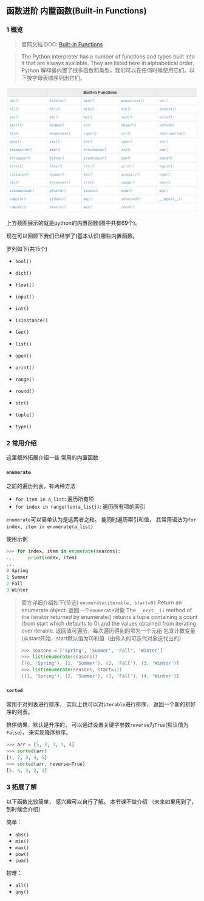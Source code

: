## 函数进阶 内置函数(Built-in Functions)
### 1 概览
> 官网文档 DOC: [Built-in Functions](https://docs.python.org/3.7/library/functions.html)

> The Python interpreter has a number of functions and types built into it that are always available. They are listed here in alphabetical order.
> Python 解释器内置了很多函数和类型，我们可以在任何时候使用它们。以下按字母表顺序列出它们。

![](../../imgs/6/5_1.png)

上方截图展示的就是python的内置函数(图中共有69个)。

现在可以回顾下我们已经学了(基本认识)哪些内置函数。

罗列如下(共15个)
- `bool()`
- `dict()`
- `float()`
- `input()`
- `int()`

- `isinstance()`
- `len()`
- `list()`
- `open()`
- `print()`

- `range()`
- `round()`
- `str()`
- `tuple()`
- `type()`

### 2 常用介绍
这里额外拓展介绍一些
常用的内置函数

#### `enumerate`
之前的遍历列表，有两种方法
- `for item in a_list`: 遍历所有项
- `for index in range(len(a_list))`: 遍历所有项的索引

`enumerate`可以简单认为是这两者之和。
能同时遍历索引和值，
其常用语法为`for index, item in enumerate(a_list)`

使用示例
```python
>>> for index, item in enumerate(seasons):
...	    print(index, item)
...
0 Spring
1 Summer
2 Fall
3 Winter
```

> 官方详细介绍如下(节选)
> `enumerate(iterable, start=0)`
> Return an enumerate object.
> 返回一个`enumerate`对象
> The `__next__()` method of the iterator returned by enumerate() returns a tuple containing a count (from start which defaults to 0) and the values obtained from iterating over iterable.
> 返回值可遍历，每次遍历得到的项为一个元组
> 包含计数变量(从start开始，start默认值为0)和值（由传入的可迭代对象迭代出的）
> ```python
> >>> seasons = ['Spring', 'Summer', 'Fall', 'Winter']
> >>> list(enumerate(seasons))
> [(0, 'Spring'), (1, 'Summer'), (2, 'Fall'), (3, 'Winter')]
> >>> list(enumerate(seasons, start=1))
> [(1, 'Spring'), (2, 'Summer'), (3, 'Fall'), (4, 'Winter')]
> ```

#### `sorted`
常用于对列表进行排序，
实际上也可以对`iterable`进行排序，
返回一个新的排好序的列表。

排序结果，默认是升序的，
可以通过设置关键字参数`reverse`为`True`(默认值为`False`)，
来实现降序排序。

```python
>>> arr = [5, 2, 3, 1, 4]
>>> sorted(arr)
[1, 2, 3, 4, 5]
>>> sorted(arr, reverse=True)
[5, 4, 3, 2, 1]
```

### 3 拓展了解

以下函数比较简单，
感兴趣可以自行了解。
本节课不做介绍
（未来如果用到了，到时候会介绍）

简单：
- `abs()`
- `min()`
- `max()`
- `pow()`
- `sum()`

较难：
- `all()`
- `any()`
